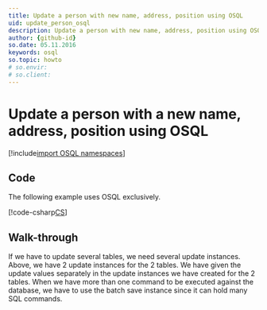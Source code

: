 ```yaml
---
title: Update a person with new name, address, position using OSQL
uid: update_person_osql
description: Update a person with new name, address, position using OSQL
author: {github-id}
so.date: 05.11.2016
keywords: osql
so.topic: howto
# so.envir:
# so.client:
---
```


# Update a person with a new name, address, position using OSQL

[!include[import OSQL namespaces](../../includes/using-osql.md)]

## Code

The following example uses OSQL exclusively.

[!code-csharp[CS](includes/update-person-osql.cs)]

## Walk-through

If we have to update several tables, we need several update instances. Above, we have 2 update instances for the 2 tables. We have given the update values separately in the update instances we have created for the 2 tables. When we have more than one command to be executed against the database, we have to use the batch save instance since it can hold many SQL commands.
